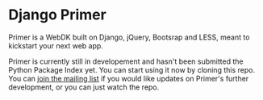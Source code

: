 <h1>Django Primer</h1>
Primer is a WebDK built on Django, jQuery, Bootsrap and LESS, meant to kickstart your next web app.<br/>

Primer is currently still in developement and hasn't been submitted the Python Package Index yet. You can start using it now by cloning this repo. You can <a href="http://eepurl.com/vMcH5" target="_blank">join the mailing list</a> if you would like updates on Primer's further development, or you can just watch the repo.


